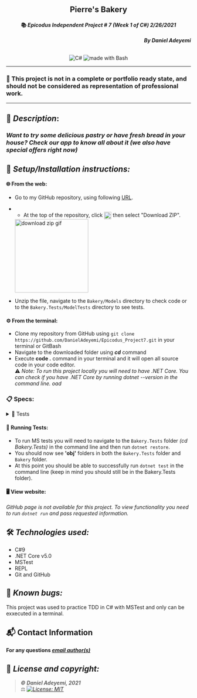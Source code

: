 ## <div align="center">Pierre's Bakery</div>
#### <div align="center">📚 *Epicodus Independent Project # 7  (Week 1 of C#)  2/26/2021* </div> 
***<p align="right">By Daniel Adeyemi***</p>   
<p align="center">
<br>

<img alt="C#" src="https://img.shields.io/badge/c%23%20-%23239120.svg?&style=for-the-badge&logo=c-sharp&logoColor=white"/>
<img alt="made with Bash" src="https://img.shields.io/badge/Made%20with-Bash-1f425f.svg"/>
</p>

___
### 📇 This project is not in a complete or portfolio ready state, and should not be considered as representation of professional work.
___
## 🚩 *Description*:    
### *Want to try some delicious pastry or have fresh bread in your house? Check our app to know all about it (we also have special offers right now)*


## 🔧 *Setup/Installation instructions:*
#### 🌐 From the web:
* Go to my GitHub repository, using following [URL](https://github.com/DanielAdeyemi/Epicodus_Project7.git).
* * At the top of the repository, click <img src="https://i.imgur.com/Ej9Dphm.png" alt="Code Button" height="20" align="center" /> then select "Download ZIP".

  <img src="https://i.imgur.com/tZKvGne.gif" alt="download zip gif" height="200"/>
* Unzip the file, navigate to the `Bakery/Models` directory to check code or to the `Bakery.Tests/ModelTests` directory to see tests.
#### ⚙️ From the terminal: 
* Clone my repository from GitHub using `git clone https://github.com/DanielAdeyemi/Epicodus_Project7.git` in your terminal or GitBash
* Navigate to the downloaded folder using ***cd*** command
* Execute **code .** command in your terminal and it will open all source code in your code editor.    
⚠️ *Note: To run this project locally you will need to have .NET Core. You can check if you have .NET Core by running dotnet --version in the command line.   oad [](https://dotnet.microsoft.com/download/dotnet)*
### 📋 Specs:
<details>
<summary>🚥 Tests</summary>

| # | Behavior | Input |  Output | Complete |
| :------------- | :------------- | :------------- | :------------ | :-------------: |
| 01 | display price for bread | "" | Buy 2, get 1 free. A single loaf costs $5. | ✅ |
| 02 | display price for pastry | "" | Buy 1 for $2 or 3 for $5 | ✅ |
| 03 | if user inserts 1 loaf of bread display $5 | Bread:1 Pastry: 0| Total cost: $5 | ✅ |
| 04 | if user inserts 1 pastry display $2 | Bread:0 Pastry: 1| Total cost: $2 | ✅ |
| 05 | if user inserts 1 pastry and 1 bread display $7 | Bread:1 Pastry: 1| Total cost: $7 | ❌|
| 06 | if user inserts 2 loaves of bread display 10 | Bread:2 Pastry: 0 | Total cost: $10  | ❌|
| 07 | if user inserts 2 pastries display 4 | Bread:0 Pastry: 2 | Total cost: $4  | ❌|
| 08 | if user inserts 2 pastries and 2 loaves of bread display 14 | Bread:2 Pastry: 2 | Total cost: $14  | ❌|
| 09 | if user inserts 3 loaves of bread display 10 and deal's detail| Bread: 3 Pastry: 0  | Total cost: 10, you have third loaf for free. | ❌|
| 10 | if user inserts 3 pastries display 5 and deal's detail| Bread: 0 Pastry: 3  | Total cost: 5, you have 3 for $5 pastries deal!!!. | ❌|
| 11 | if user inserts 3 loaves of bread and 3 pastries display 15 and deal's detail| Bread: 3 Pastry: 3  | Total cost: 15, you have third loaf for free and 3 for $5 pastries! Nice savings with our store. | ❌|
| 12 | if user inserts more than 3 loaves of bread  display correct price |  Bread: 10 Pastries: 0 | Total cost: $35 | ❌|
| 13 | if user inserts more than 3 pastries  display correct price |  Bread: 0 Pastries: 10 | Total Cost: $17 | ❌|
| 07 |  |  |  | ❌|
| 08 |  |  |  | ❌|
| 09 |  |  |  | ✅|
| 10 |  |  |  | ✅|


</details>



#### 🏁 Running Tests:
* To run MS tests you will need to navigate to the `Bakery.Tests` folder *(cd Bakery.Tests)* in the command line and then run `dotnet restore`.
* You should now see **'obj'** folders in both the `Bakery.Tests` folder and `Bakery` folder.
* At this point you should be able to successfully run `dotnet test` in the command line (keep in mind you should still be in the Bakery.Tests folder).

####  🖥️ View website:
*GitHub page is not available for this project. To view functionality you need to run `dotnet run` and pass requested information.*

## 🛠️ *Technologies used:*
* C#9
* .NET Core v5.0
* MSTest
* REPL
* Git and GitHub

## 🐛 *Known bugs:*
This project was used to practice TDD in C# with MSTest and only can be exxecuted in a terminal.

## 📬 Contact Information
#### For any questions *[email author(s)](mailto:adeyemidany+github@gmail.com?subject=[GitHub])*



## 📘 *License and copyright:*

> ***© Daniel Adeyemi, 2021***  
> ⚖️ *[![License: MIT](https://img.shields.io/badge/License-MIT-yellow.svg)](https://opensource.org/licenses/MIT)*